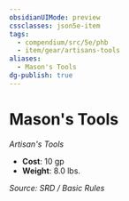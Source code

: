 ```yaml
---
obsidianUIMode: preview
cssclasses: json5e-item
tags:
  - compendium/src/5e/phb
  - item/gear/artisans-tools
aliases:
  - Mason's Tools
dg-publish: true
---
```

# Mason's Tools
*Artisan's Tools*  

- **Cost**: 10 gp
- **Weight**: 8.0 lbs.

*Source: SRD / Basic Rules*